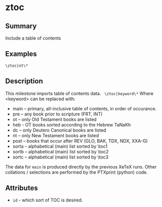 # ztoc

## Summary
Include a table of contents
## Examples
```
\ztoc|nt\*
```
## Description
This milestone imports table of contents data.
` \ztoc|keyword\*`  Where &lt;keyword&gt; can be replaced with:

*  main – primary, all-inclusive table of contents, in order of occurance.
*  pre – any book prior to scripture (FRT, INT)
*  ot – only Old Testament books are listed
*  heb - OT books sorted according to the Hebrew TaNaKh
*  dc – only Deutero Canonical books are listed
*  nt – only New Testament books are listed
*  post – books that occur after REV (GLO, BAK, TDX, NDX, XXA-G)
*  sorta – alphabetical (main) list sorted by \toc1
*  sortb – alphabetical (main) list sorted by \toc2
*  sortc – alphabetical (main) list sorted by \toc3

The data for `main` is produced directly by the previous XeTeX runs. Other collations / selections are performed by the PTXprint (python) code.

## Attributes
* `id` - which sort of TOC is desired.
